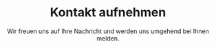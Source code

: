 ---
layout: contact
in_navbar: true
title: "Kontakt aufnehmen"
subtitle: "Wir freuen uns auf Ihre Nachricht und werden uns umgehend bei Ihnen melden."
pipedrive_url: "https://webforms.pipedrive.com/f/c6vRsvlamMIgy5DpedBOJO2iKeQo5oS1jGfUAhGLcnel3y8O2RWhfULFXM2mB3Nt1V"
---